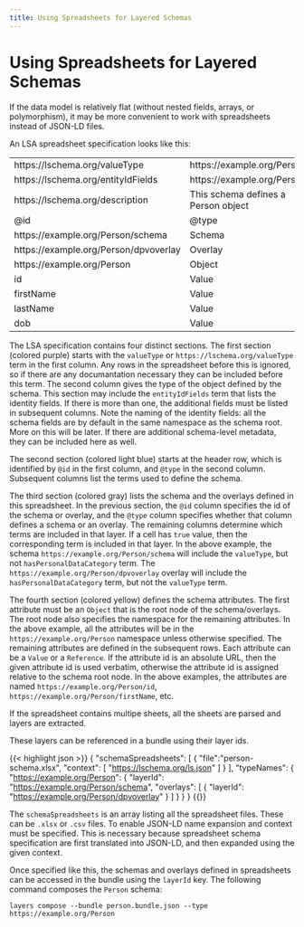 ```yaml
---
title: Using Spreadsheets for Layered Schemas
---
```


# Using Spreadsheets for Layered Schemas

If the data model is relatively flat (without nested fields, arrays,
or polymorphism), it may be more convenient to work with spreadsheets
instead of JSON-LD files. 

An LSA spreadsheet specification looks like this:

<table class="table table-sm table-bordered">
  <tr class="table-primary">
    <td>https://lschema.org/valueType</td>
    <td>https://example.org/Person</td>
    <td></td>
    <td></td>
  </tr>
  <tr class="table-primary">
    <td>https://lschema.org/entityIdFields</td>
    <td>https://example.org/Person/id</td>
    <td></td>
    <td></td>
  </tr>
  <tr class="table-primary">
    <td>https://lschema.org/description</td>
    <td>This schema defines a Person object</td>
    <td></td>
    <td></td>
  </tr>
  
  <tr class="table-info">
  <td>@id</td><td>@type</td><td>https://lschema.org/valueType</td><td>http://www.w3.org/ns/dpv#hasPersonalDataCategory</td>
  </tr>
  
  <tr class="table-secondary">
  <td>https://example.org/Person/schema</td><td>Schema</td><td>true</td><td></td>
  </tr>
  <tr class="table-secondary">
  <td>https://example.org/Person/dpvoverlay</td><td>Overlay</td><td></td><td>true</td>
  </tr>
  <tr class="table-warning">
  <td>https://example.org/Person</td><td>Object</td><td></td><td></td>
  </tr>
  <tr  class="table-warning">
  <td>id</td><td>Value</td><td>string</td><td></td>
  </tr>
  <tr  class="table-warning">
  <td>firstName</td><td>Value</td><td>string</td><td>http://www.w3.org/ns/dpv#Identifying</td>
  </tr>
  <tr  class="table-warning">
  <td>lastName</td><td>Value</td><td>string</td><td>http://www.w3.org/ns/dpv#Identifying</td>
  </tr>
  <tr  class="table-warning">
  <td>dob</td><td>Value</td><td>xsd:date</td><td>http://www.w3.org/ns/dpv#Identifying</td>
  </tr>
</table>

The LSA specification contains four distinct sections. The first
section (colored purple) starts with the `valueType` or `https://lschema.org/valueType`
term in the first column. Any rows in the spreadsheet before this is
ignored, so if there are any documantation necessary they can be
included before this term. The second column gives the type of the
object defined by the schema. This section may include the
`entityIdFields` term that lists the identity fields. If there is more
than one, the additional fields must be listed in subsequent
columns. Note the naming of the identity fields: all the schema fields
are by default in the same namespace as the schema root. More on this
will be later. If there are additional schema-level metadata, they can
be included here as well. 

The second section (colored light blue) starts at the header row, which is identified by `@id`
in the first column, and `@type` in the second column. Subsequent
columns list the terms used to define the schema.

The third section (colored gray) lists the schema and the overlays defined in this
spreadsheet. In the previous section, the `@id` column specifies the id of the schema or
overlay, and the `@type` column specifies whether that column defines
a schema or an overlay. The remaining columns determine which terms
are included in that layer. If a cell has `true` value, then the
corresponding term is included in that layer. In the above example,
the schema `https://example.org/Person/schema` will include the
`valueType`, but not `hasPersonalDataCategory` term. The
`https://example.org/Person/dpvoverlay` overlay will include the
`hasPersonalDataCategory` term, but not the `valueType` term.

The fourth section (colored yellow) defines the schema attributes. The first attribute
must be an `Object` that is the root node of the schema/overlays. The
root node also specifies the namespace for the remaining
attributes. In the above example, all the attributes will be in the
`https://example.org/Person` namespace unless otherwise specified. The
remaining attributes are defined in the subsequent rows. Each
attribute can be a `Value` or a `Reference`. If the attribute id is an
absolute URL, then the given attribute id is used verbatim, otherwise
the attribute id is assigned relative to the schema root node. In the
above examples, the attributes are named
`https://example.org/Person/id`,
`https://example.org/Person/firstName`, etc.

If the spreadsheet contains multipe sheets, all the sheets are parsed
and layers are extracted. 

These layers can be referenced in a bundle using their layer ids.


{{< highlight json >}}
{
    "schemaSpreadsheets": [
        {
            "file":"person-schema.xlsx",
            "context": [ "https://lschema.org/ls.json" ]
        }
    ],
    "typeNames": {
        "https://example.org/Person": {
            "layerId": "https://example.org/Person/schema",
            "overlays": [
              {
                "layerId": "https://example.org/Person/dpvoverlay"
              }
            ]
        }
    }
}
{{</highlight>}}

The `schemaSpreadsheets` is an array listing all the spreadsheet
files. These can be `.xlsx` or `.csv` files. To enable JSON-LD name
expansion and context must be specified. This is necessary because
spreadsheet schema specification are first translated into JSON-LD,
and then expanded using the given context.

Once specified like this, the schemas and overlays defined in
spreadsheets can be accessed in the bundle using the `layerId` key.
The following command composes the `Person` schema:

```
layers compose --bundle person.bundle.json --type https://example.org/Person
```

